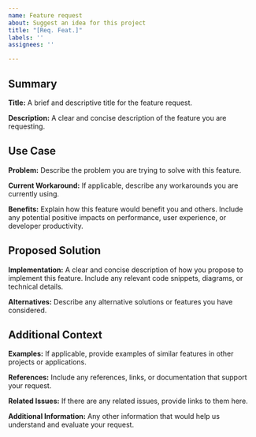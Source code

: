 ```yaml
---
name: Feature request
about: Suggest an idea for this project
title: "[Req. Feat.]"
labels: ''
assignees: ''

---
```


## Summary

**Title:**
A brief and descriptive title for the feature request.

**Description:**
A clear and concise description of the feature you are requesting.

## Use Case

**Problem:**
Describe the problem you are trying to solve with this feature.

**Current Workaround:**
If applicable, describe any workarounds you are currently using.

**Benefits:**
Explain how this feature would benefit you and others. Include any potential positive impacts on performance, user experience, or developer productivity.

## Proposed Solution

**Implementation:**
A clear and concise description of how you propose to implement this feature. Include any relevant code snippets, diagrams, or technical details.

**Alternatives:**
Describe any alternative solutions or features you have considered.

## Additional Context

**Examples:**
If applicable, provide examples of similar features in other projects or applications.

**References:**
Include any references, links, or documentation that support your request.

**Related Issues:**
If there are any related issues, provide links to them here.

**Additional Information:**
Any other information that would help us understand and evaluate your request.
